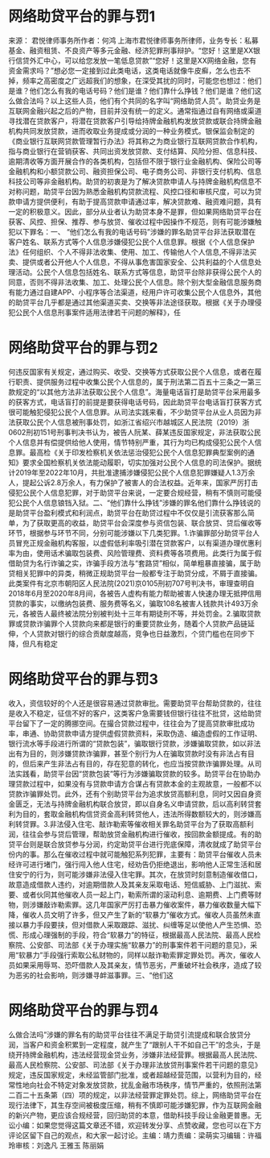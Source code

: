 # 网络助贷平台的罪与罚1

来源： 君悦律师事务所作者：何鸿 上海市君悦律师事务所律师，业务专长：私募基金、融资租赁、不良资产等多元金融、经济犯罪刑事辩护。“您好！这里是XX银行信贷外汇中心，可以给您发放一笔低息贷款”“您好！这里是XX网络金融，您有资金需求吗？”想必您一定接到过此类电话，这类电话就像牛皮癣，怎么也去不掉，频率之高密度之广远超我们的想象，在深受其扰的同时，可能您也想过：他们是谁？他们怎么有我的电话号码？他们是谁？他们靠什么挣钱？他们是谁？他们这么做合法吗？以上这些人员，他们有个共同的名字叫“网络助贷人员”。助贷业务是互联网金融兴起之后的产物，目前并没有统一的定义。通常指通过自有网络或渠道寻找潜在贷款客户，将潜在贷款客户引导给持牌金融机构发放贷款或联合持牌金融机构共同发放贷款，进而收取业务提成或分润的一种业务模式。银保监会制定的《商业银行互联网贷款管理暂行办法》将其称之为商业银行互联网贷款合作机构，指与商业银行在营销获客、共同出资发放贷款、支付结算、风险分担、信息科技、逾期清收等方面开展合作的各类机构，包括但不限于银行业金融机构、保险公司等金融机构和小额贷款公司、融资担保公司、电子商务公司、非银行支付机构、信息科技公司等非金融机构。助贷的初衷是为了解决贷款申请人与持牌金融机构信息不对称问题，助贷平台因为熟悉金融机构贷款流程、风控口径和审核尺度，可以为贷款申请方提供便利，有助于提高贷款申请通过率，解决贷款难、融资难问题，具有一定的积极意义。因此，部分从业者认为助贷本身不是罪，但如果网络助贷平台在获客、风控、担保、推荐、参与放贷、催收过程中因操作不规范，则有可能涉嫌触犯以下罪名：一、 “他们怎么有我的电话号码”涉嫌的罪名助贷平台非法获取潜在客户姓名、联系方式等个人信息涉嫌侵犯公民个人信息罪。根据《个人信息保护法》任何组织、个人不得非法收集、使用、加工、传输他人个人信息,不得非法买卖、提供或者公开他人个人信息，不得从事危害国家安全、公共利益的个人信息处理活动。公民个人信息包括姓名、联系方式等信息，助贷平台除非获得公民个人的同意，否则不得非法收集、加工、处理公民个人信息。除个别大型金融信息服务商有能力通过自建APP、小程序等合法渠道，经用户许可收集公民个人信息外，其他的助贷平台几乎都是通过其他渠道买卖、交换等非法途径获取。根据《关于办理侵犯公民个人信息刑事案件适用法律若干问题的解释》，任

# 网络助贷平台的罪与罚2

何违反国家有关规定，通过购买、收受、交换等方式获取公民个人信息，或者在履行职责、提供服务过程中收集公民个人信息的，属于刑法第二百五十三条之一第三款规定的“以其他方法非法获取公民个人信息”。海量电话盲打是助贷平台采用最多的获客方式，电话盲打的前提是要获得电话号码，因此助贷平台电话盲打获客方式很可能触犯侵犯公民个人信息罪。从司法实践来看，不少助贷平台从业人员因为非法获取公民个人信息被刑事处罚，如浙江省绍兴市越城区人民法院（2019）浙0602刑初151号刑事判决书认为，被告人阮某、薛某违反国家规定，非法获取公民个人信息并有偿提供给他人使用，情节特别严重，其行为均已构成侵犯公民个人信息罪。最高检《关于印发检察机关依法惩治侵犯公民个人信息犯罪典型案例的通知》要求全国检察机关依法能动履职，切实加强对公民个人信息的司法保护。据统计2019年至2022年10月，共批准逮捕涉嫌侵犯公民个人信息犯罪嫌疑人1.3万余人，提起公诉2.8万余人，有力保护了被害人的合法权益。近年来，国家严厉打击侵犯公民个人信息犯罪，对于助贷平台来说，一定要合规经营，稍有不慎则可能侵犯公民个人信息锒铛入狱。二、“他们靠什么挣钱”涉嫌的罪名他们靠什么挣钱说的是助贷平台盈利模式和利润点，助贷平台在助贷过程中不仅仅是引流获客那么简单，为了获取更高的收益，助贷平台会深度参与资信包装、联合放贷、贷后催收等环节，根据参与环节不同，分别可能涉嫌以下几类犯罪。1.诈骗罪部分助贷平台人员冒充正规金融机构客服，以虚假低利率吸引潜在贷款客户，以有渠道办理优惠利率为由，使用话术骗取包装费、风险管理费、资料费等各项费用。此类行为属于假借助贷为名行诈骗之实，诈骗手段方法与“套路贷”相似，简单粗暴直接骗，属于助贷相关犯罪中的异类，稍微正规助贷平台一般都专注于助贷分成，不屑于直接骗。此类案件有北京市朝阳区人民法院(2021)京0105刑初707号判决书，审理查明自2018年6月至2020年8月间，各被告人虚构有能力帮助被害人快速办理无抵押信用贷款的事实，以缴纳包装费、服务费等名义，骗取108名被害人钱款共计493万余元，各被告人最终被法院分别被判处十三年有期徒刑不等，并处罚金。2.骗取贷款罪或贷款诈骗罪个人贷款向来都是银行的重要贷款业务，随着个人贷款产品链延伸，个人贷款对银行的综合贡献度越高，竞争也日益激烈，个贷门槛也在同步下降，但凡有稳定

# 网络助贷平台的罪与罚3

收入，资信较好的个人还是很容易通过贷款审批。需要助贷平台帮助贷款的，往往是收入不稳定，征信不好的客户，这类客户急需要钱但银行往往不批贷，这给助贷平台留下了一定的腾挪空间。在撮合贷款过程中，往往会为了提高贷款审批成功率，串通、协助贷款申请方提供虚假贷款资料，采取伪造、编造虚假的工作证明、银行流水等手段进行所谓的“贷款包装”，骗取银行贷款，涉嫌骗取贷款，如以非法出有为目的，则涉嫌贷款诈骗罪，甚至个别行为人在骗取贷款时没有非法占有目的，但后来产生非法占有目的，存在犯意的转化，也应当按贷款诈骗罪处理。从司法实践看，助贷平台因“贷款包装”等行为涉嫌骗取贷款的较多。助贷平台在协助办理贷款过程中，如果没有与贷款申请方合谋占有贷款本金的主观故意，一般都不以贷款诈骗罪处罚。此外，还有个别助贷平台为追求放贷高额利息，同时又因自身资金匮乏，无法与持牌金融机构联合放贷，即以自身名义申请贷款，后以高利转贷套利为目的，套取金融机构信贷资金高利转贷他人，违法所得数额较大的，则涉嫌高利转贷罪。3.非法侵入住宅、敲诈勒索等催收相关罪名助贷平台为了获取高额利润，往往会参与贷后管理，帮助放贷金融机构进行催收，按回款金额提成。有的助贷平台则是联合放贷参与分润，约定助贷平台进行兜底保障，清收就成了助贷平台份内的事。那么在催收过程中就可能触犯系列犯罪，主要有：助贷平台催收人员未经许可进行堵门，强行闯入他人住宅，经劝告仍拒绝退出，影响他人正常生活和居住安宁的行为，则可能涉嫌非法侵入住宅罪。其次，在放贷时刻意制造催收借口，故意造成借款人违约，对逾期借款人及其亲友采取电话、短信威胁、上门滋扰、索要、或者伙同其他催收人员一起上门，勒索所谓的滚动利息、逾期费、上门费等财物，则涉嫌敲诈勒索罪。这几年国家严厉打击暴力催收案件，暴力催收数量大幅下降，催收人员文明了许多，但又产生了新的“软暴力”催收方式。催收人员虽然未直接以暴力手段要挟，但对借款人采取跟踪、滋扰、纠缠等足以使他人产生恐惧、恐慌、形成心理强制的手段，符合“软暴力”的特征，根据最高人民法院、最高人民检察院、公安部、司法部《关于办理实施“软暴力”的刑事案件若干问题的意见》，采用“软暴力”手段强行索取公私财物的，同样以敲诈勒索罪定罪处罚。再次，催收人员如果采用辱骂、恐吓借款人及其亲友，情节恶劣，严重破坏社会秩序，造成了较为恶劣的社会影响，则涉嫌寻衅滋事罪。三、“他们这

# 网络助贷平台的罪与罚4

么做合法吗”涉嫌的罪名有的助贷平台往往不满足于助贷引流提成和联合放贷分润，当客户和资金积累到一定程度，就产生了“跟别人干不如自己干”的念头，于是绕开持牌金融机构，违法经营现金贷业务，涉嫌非法经营罪。根据最高人民法院、最高人民检察院、公安部、司法部《关于办理非法放贷刑事案件若干问题的意见》规定，违反国家规定，未经监管部门批准，或者超越经营范围，以营利为目的，经常性地向社会不特定对象发放贷款，扰乱金融市场秩序，情节严重的，依照刑法第二百二十五条第（四）项的规定，以非法经营罪定罪处罚。综上，网络助贷平台在现行法律下，其生存空间被极度压缩，稍有不慎即可能涉嫌犯罪，作为互联网金融的新兴产物，更应该合规经营，回归助贷的本意，借助科技手段让金融更普惠。无讼小编：如果您觉得这篇文章还不错，欢迎转发分享、点赞收藏，您也可以在下方评论区留下自己的观点，和大家一起讨论。主编：靖力责编：梁萌实习编辑：许福玲审核：刘逸凡 王雅玉 陈丽娟

